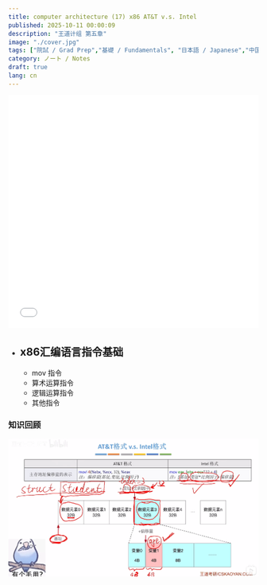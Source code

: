 ```yaml
---
title: computer architecture (17) x86 AT&T v.s. Intel
published: 2025-10-11 00:00:09
description: "王道计组 第五章"
image: "./cover.jpg"
tags: ["院試 / Grad Prep","基礎 / Fundamentals", "日本語 / Japanese","中国語 / Chinese"]
category: ノート / Notes
draft: true
lang: cn
---
```

<iframe width="100%" height="468" src="//player.bilibili.com/player.html?isOutside=true&aid=995248168&bvid=BV1ps4y1d73V&cid=1100485778&p=51" crolling="no" border="0" frameborder="no" framespacing="0" allowfullscreen="true"></iframe>

- ## x86汇编语言指令基础
    - mov 指令
    - 算术运算指令
    - 逻辑运算指令
    - 其他指令

###  知识回顾

![alt text](image-2.png)

